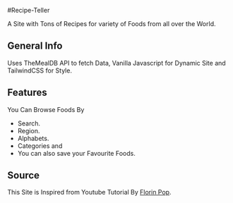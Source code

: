 #Recipe-Teller

A Site with Tons of Recipes for variety of Foods from all over the World.


## General Info

Uses TheMealDB API to fetch Data, Vanilla Javascript for Dynamic Site and TailwindCSS for Style.

## Features

You Can Browse Foods By
* Search.
* Region.
* Alphabets.
* Categories and 
* You can also save your Favourite Foods.

## Source

This Site is Inspired from Youtube Tutorial By [Florin Pop](https://www.youtube.com/watch?v=dtKciwk_si4).
